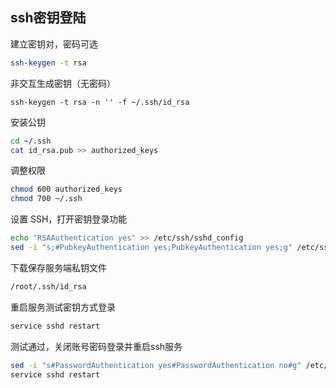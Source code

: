 ## ssh密钥登陆

建立密钥对，密码可选
```bash
ssh-keygen -t rsa
```

非交互生成密钥（无密码）

    ssh-keygen -t rsa -n '' -f ~/.ssh/id_rsa

安装公钥
```bash
cd ~/.ssh
cat id_rsa.pub >> authorized_keys
```

调整权限
```bash
chmod 600 authorized_keys
chmod 700 ~/.ssh
```

设置 SSH，打开密钥登录功能
```bash
echo "RSAAuthentication yes" >> /etc/ssh/sshd_config
sed -i "s;#PubkeyAuthentication yes;PubkeyAuthentication yes;g" /etc/ssh/sshd_config
```

下载保存服务端私钥文件
```bash
/root/.ssh/id_rsa
```

重启服务测试密钥方式登录
```bash
service sshd restart
```

测试通过，关闭账号密码登录并重启ssh服务
```bash
sed -i "s#PasswordAuthentication yes#PasswordAuthentication no#g" /etc/ssh/sshd_config
service sshd restart
```
